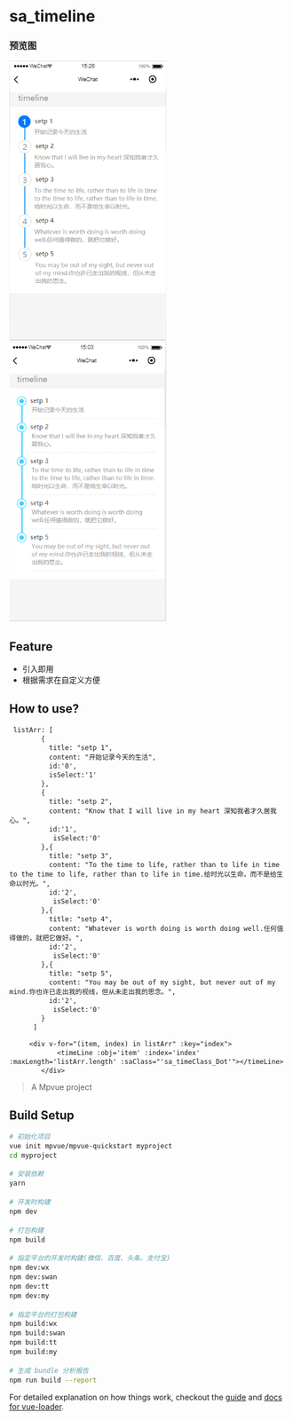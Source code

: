# sa_timeline

### 预览图
![sa_timeClass_Number](https://github.com/sallenhandong/mpvue_timeline/blob/master/1550734018(1).jpg)
![sa_timeClass_Dot](https://github.com/sallenhandong/mpvue_timeline/blob/master/1550732605(1).jpg)


## Feature
* 引入即用
* 根据需求在自定义方便
## How to use?
```
 listArr: [
        {
          title: "setp 1",
          content: "开始记录今天的生活",
          id:'0',
          isSelect:'1'
        },
        {
          title: "setp 2",
          content: "Know that I will live in my heart 深知我者才久居我心。",
          id:'1',
           isSelect:'0'
        },{
          title: "setp 3",
          content: "To the time to life, rather than to life in time to the time to life, rather than to life in time.给时光以生命，而不是给生命以时光。",
          id:'2',
           isSelect:'0'
        },{
          title: "setp 4",
          content: "Whatever is worth doing is worth doing well.任何值得做的，就把它做好。",
          id:'2',
           isSelect:'0'
        },{
          title: "setp 5",
          content: "You may be out of my sight, but never out of my mind.你也许已走出我的视线，但从未走出我的思念。",
          id:'2',
           isSelect:'0'
        }
      ]
```
```
     <div v-for="(item, index) in listArr" :key="index">
            <timeLine :obj='item' :index='index' :maxLength='listArr.length' :saClass="'sa_timeClass_Dot'"></timeLine>
        </div>
```

> A Mpvue project

## Build Setup

``` bash
# 初始化项目
vue init mpvue/mpvue-quickstart myproject
cd myproject

# 安装依赖
yarn

# 开发时构建
npm dev

# 打包构建
npm build

# 指定平台的开发时构建(微信、百度、头条、支付宝)
npm dev:wx
npm dev:swan
npm dev:tt
npm dev:my

# 指定平台的打包构建
npm build:wx
npm build:swan
npm build:tt
npm build:my

# 生成 bundle 分析报告
npm run build --report
```

For detailed explanation on how things work, checkout the [guide](http://vuejs-templates.github.io/webpack/) and [docs for vue-loader](http://vuejs.github.io/vue-loader).
